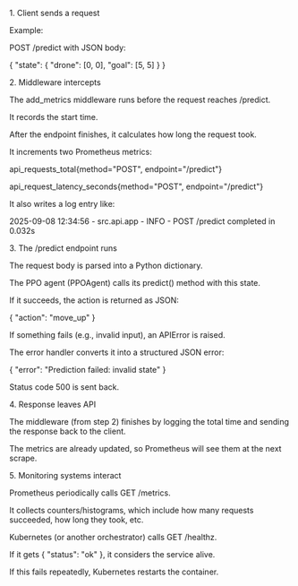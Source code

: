 1\. Client sends a request



Example:

POST /predict with JSON body:



{ "state": { "drone": \[0, 0], "goal": \[5, 5] } }



2\. Middleware intercepts



The add\_metrics middleware runs before the request reaches /predict.



It records the start time.



After the endpoint finishes, it calculates how long the request took.



It increments two Prometheus metrics:



api\_requests\_total{method="POST", endpoint="/predict"}



api\_request\_latency\_seconds{method="POST", endpoint="/predict"}



It also writes a log entry like:



2025-09-08 12:34:56 - src.api.app - INFO - POST /predict completed in 0.032s



3\. The /predict endpoint runs



The request body is parsed into a Python dictionary.



The PPO agent (PPOAgent) calls its predict() method with this state.



If it succeeds, the action is returned as JSON:



{ "action": "move\_up" }





If something fails (e.g., invalid input), an APIError is raised.



The error handler converts it into a structured JSON error:



{ "error": "Prediction failed: invalid state" }





Status code 500 is sent back.



4\. Response leaves API



The middleware (from step 2) finishes by logging the total time and sending the response back to the client.



The metrics are already updated, so Prometheus will see them at the next scrape.



5\. Monitoring systems interact



Prometheus periodically calls GET /metrics.



It collects counters/histograms, which include how many requests succeeded, how long they took, etc.



Kubernetes (or another orchestrator) calls GET /healthz.



If it gets { "status": "ok" }, it considers the service alive.



If this fails repeatedly, Kubernetes restarts the container.

